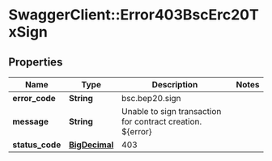 # SwaggerClient::Error403BscErc20TxSign

## Properties
Name | Type | Description | Notes
------------ | ------------- | ------------- | -------------
**error_code** | **String** | bsc.bep20.sign | 
**message** | **String** | Unable to sign transaction for contract creation. ${error} | 
**status_code** | [**BigDecimal**](BigDecimal.md) | 403 | 

